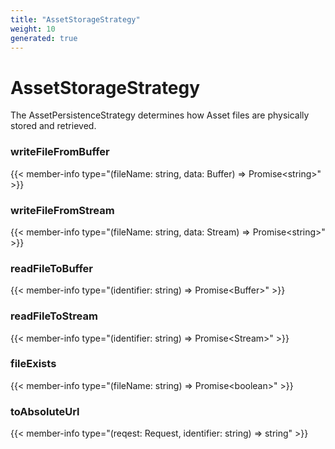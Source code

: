 ```yaml
---
title: "AssetStorageStrategy"
weight: 10
generated: true
---
```

<!-- This file was generated from the Vendure TypeScript source. Do not modify. Instead, re-run "generate-docs" -->


# AssetStorageStrategy

The AssetPersistenceStrategy determines how Asset files are physically storedand retrieved.

### writeFileFromBuffer

{{< member-info type="(fileName: string, data: Buffer) => Promise&#60;string&#62;" >}}



### writeFileFromStream

{{< member-info type="(fileName: string, data: Stream) => Promise&#60;string&#62;" >}}



### readFileToBuffer

{{< member-info type="(identifier: string) => Promise&#60;Buffer&#62;" >}}



### readFileToStream

{{< member-info type="(identifier: string) => Promise&#60;Stream&#62;" >}}



### fileExists

{{< member-info type="(fileName: string) => Promise&#60;boolean&#62;" >}}



### toAbsoluteUrl

{{< member-info type="(reqest: Request, identifier: string) => string" >}}



